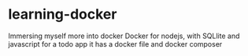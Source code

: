 # learning-docker
Immersing myself more into docker
Docker for nodejs, with SQLlite and javascript for a todo app
it has a docker file and docker composer
